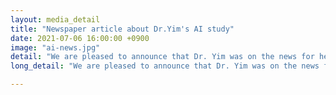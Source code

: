 ```yaml
---
layout: media_detail
title: "Newspaper article about Dr.Yim's AI study"
date: 2021-07-06 16:00:00 +0900
image: "ai-news.jpg"
detail: "We are pleased to announce that Dr. Yim was on the news for her AI research."
long_detail: "We are pleased to announce that Dr. Yim was on the news for her AI research. [online] Available: http://www.kyosu.net/news/articleView.html?idxno=71528, http://www.dailysmart.co.kr/news/articleView.html?idxno=47053, http://www.veritas-a.com/news/articleView.html?idxno=375667."

---
```


